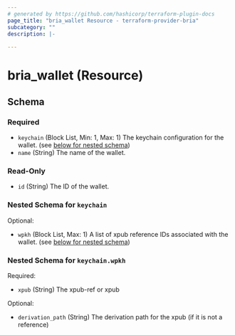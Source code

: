 ```yaml
---
# generated by https://github.com/hashicorp/terraform-plugin-docs
page_title: "bria_wallet Resource - terraform-provider-bria"
subcategory: ""
description: |-
  
---
```


# bria_wallet (Resource)





<!-- schema generated by tfplugindocs -->
## Schema

### Required

- `keychain` (Block List, Min: 1, Max: 1) The keychain configuration for the wallet. (see [below for nested schema](#nestedblock--keychain))
- `name` (String) The name of the wallet.

### Read-Only

- `id` (String) The ID of the wallet.

<a id="nestedblock--keychain"></a>
### Nested Schema for `keychain`

Optional:

- `wpkh` (Block List, Max: 1) A list of xpub reference IDs associated with the wallet. (see [below for nested schema](#nestedblock--keychain--wpkh))

<a id="nestedblock--keychain--wpkh"></a>
### Nested Schema for `keychain.wpkh`

Required:

- `xpub` (String) The xpub-ref or xpub

Optional:

- `derivation_path` (String) The derivation path for the xpub (if it is not a reference)


